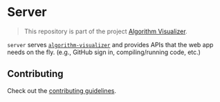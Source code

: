 # Server

> This repository is part of the project [Algorithm Visualizer](https://github.com/algorithm-visualizer).

`server` serves [`algorithm-visualizer`](https://github.com/algorithm-visualizer/algorithm-visualizer) and provides APIs that the web app needs on the fly. (e.g., GitHub sign in, compiling/running code, etc.)

## Contributing

Check out the [contributing guidelines](https://github.com/algorithm-visualizer/algorithms/blob/master/CONTRIBUTING.md).
